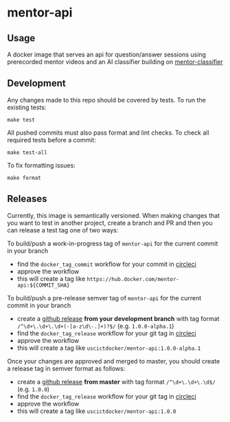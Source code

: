 mentor-api
==================

Usage
-----

A docker image that serves an api for question/answer sessions using prerecorded mentor videos and an AI classifier building on [mentor-classifier](https://github.com/ICTLearningSciences/mentor-classifier)


Development
-----------

Any changes made to this repo should be covered by tests. To run the existing tests:

```
make test
```

All pushed commits must also pass format and lint checks. To check all required tests before a commit:

```
make test-all
```

To fix formatting issues:

```
make format
```

Releases
--------

Currently, this image is semantically versioned. When making changes that you want to test in another project, create a branch and PR and then you can release a test tag one of two ways:

To build/push a work-in-progress tag of `mentor-api` for the current commit in your branch

- find the `docker_tag_commit` workflow for your commit in [circleci](https://circleci.com/gh/ICTLearningSciences/workflows/mentor-api)
- approve the workflow
- this will create a tag like `https://hub.docker.com/mentor-api:${COMMIT_SHA}`

To build/push a pre-release semver tag of `mentor-api` for the current commit in your branch

- create a [github release](https://github.com/ICTLearningSciences/mentor-api/releases/new) **from your development branch** with tag format `/^\d+\.\d+\.\d+(-[a-z\d\-.]+)?$/` (e.g. `1.0.0-alpha.1`)
- find the `docker_tag_release` workflow for your git tag in [circleci](https://circleci.com/gh/ICTLearningSciences/workflows/mentor-api)
- approve the workflow
- this will create a tag like `uscictdocker/mentor-api:1.0.0-alpha.1`



Once your changes are approved and merged to master, you should create a release tag in semver format as follows:

- create a [github release](https://github.com/ICTLearningSciences/mentor-api/releases/new) **from master** with tag format `/^\d+\.\d+\.\d$/` (e.g. `1.0.0`)
- find the `docker_tag_release` workflow for your git tag in [circleci](https://circleci.com/gh/ICTLearningSciences/workflows/mentor-api)
- approve the workflow
- this will create a tag like `uscictdocker/mentor-api:1.0.0`
